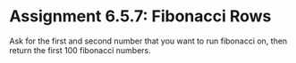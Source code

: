 # Assignment 6.5.7: Fibonacci Rows

Ask for the first and second number that you want to run fibonacci on, then return the first 100 fibonacci numbers.
